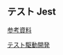 ## テスト Jest

[参考資料](https://jestjs.io/ja/docs/getting-started)

[テスト駆動開発](https://www.amazon.co.jp/dp/4274217884)
